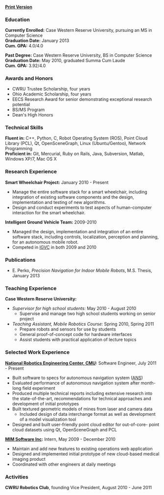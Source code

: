 #### [Print Version](http://dl.dropbox.com/u/1970299/Eric%20Perko%20CV.pdf)

### Education

**Currently Enrolled:** Case Western Reserve University, pursuing an MS in Computer Science   
**Graduation Date:** January 2013  
**Cum. GPA:** 4.0/4.0  

**Past Degree:** Case Western Reserve University, BS in Computer Science  
**Graduation Date:** May 2010, graduated Summa Cum Laude  
**Cum. GPA:** 3.92/4.0  

### Awards and Honors

* CWRU Trustee Scholarship, four years
* Ohio Academic Scholarship, four years
* EECS Research Award for senior demonstrating exceptional research potential
* BS/MS Program
* Dean's High Honors

### Technical Skills

**Fluent in:** C++, Python, C, Robot Operating System (ROS), Point Cloud Library (PCL), Qt, OpenSceneGraph, Linux (Ubuntu/Gentoo), Network Programming	 
**Proficient in:** Git, Mercurial, Ruby on Rails, Java, Subversion, Matlab, Windows XP/7, Mac OS X

### Research Experience

**Smart Wheelchair Project:** January 2010 - Present	
	
* Manage the entire software stack for a smart wheelchair, including integration of existing software components and the design, implementation and testing of new algorithms.
* Design and conduct experiments to test aspects of human-computer interaction for the smart wheelchair.

**Intelligent Ground Vehicle Team:** 2009-2010	
	
* Managed the design, implementation and integration of an entire software stack,
including controls, localization, perception and planning, for an autonomous mobile
robot.
* Competed in [IGVC](http://www.igvc.org) in both 2009 and 2010

### Publications
* E. Perko, *Precision Navigation for Indoor Mobile Robots*, M.S. Thesis, January 2013

### Teaching Experience

**Case Western Reserve University:**

+ *Supervisor for high school students:* May 2010 - August 2010  
    * Supervise and manage two high school students working on senior project 
+ *Teaching Assistant, Mobile Robotics Course:* Spring 2010, Spring 2011  
    * Prepare robots and sensors for use by students  
    * General proof-of-concept code for hardware interfaces  
    * Assist students with practical application of lecture topics  

### Selected Work Experience

**[National Robotics Engineering Center, CMU](www.rec.ri.cmu.edu):** Software Engineer, July 2011 - Present

* Built software to specs for autonomous navigation system ([ANS](http://www.ri.cmu.edu/research_project_detail.html?type=description&project_id=550&menu_id=261))
* Evaluated performance of autonomous navigation system after month-long field experiment
* Produced multiple technical reports including extensive research into the state-of-the-art, recommendations for technical approaches and development of initial prototypes
* Built textured geometric models of mines from laser and camera data
    * Included design of data interchange format as well as development of a model visualization tool
* Designed and built user-friendly point cloud editor for out-of-core- point cloud datasets using Qt, OpenSceneGraph and PCL

**[MIM Software Inc](www.mimsoftware.com):** Intern, May 2009 - December 2010  	

* Maintain and add new features to existing operations web application
* Designed and implemented initial prototype of new cloud-based medical imaging product
* Coordinated with other engineers at daily meetings

### Activities

**CWRU Robotics Club**, founding Vice President, August 2010 - June 2011 
